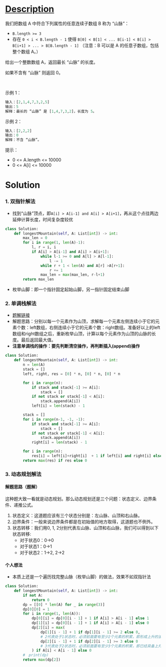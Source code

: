 # [Description](https://leetcode-cn.com/problems/longest-mountain-in-array)

我们把数组 A 中符合下列属性的任意连续子数组 B 称为 “山脉”：

- ```B.length >= 3```
- 存在 ```0 < i < B.length - 1``` 使得 ```B[0] < B[1] < ... B[i-1] < B[i] > B[i+1] > ... > B[B.length - 1]```
（注意：B 可以是 A 的任意子数组，包括整个数组 A。）

给出一个整数数组 A，返回最长 “山脉” 的长度。

如果不含有 “山脉” 则返回 0。

 

示例 1：
```python
输入：[2,1,4,7,3,2,5]
输出：5
解释：最长的 “山脉” 是 [1,4,7,3,2]，长度为 5。
```
示例 2：
```python
输入：[2,2,2]
输出：0
解释：不含 “山脉”。
```

提示：
- 0 <= A.length <= 10000
- 0 <= A[i] <= 10000

# Solution
### 1. 双指针解法
- 找到“山脉”顶点，即```A[i] > A[i-1] and A[i] > A[i+1]```，再从这个点往两边延伸计算长度，时间复杂度较优

```python
class Solution:
    def longestMountain(self, A: List[int]) -> int:
        max_len = 0
        for i in range(1, len(A)-1):
            l, r = i, i
            if A[i] > A[i-1] and A[i] > A[i+1]:
                while l-1 >= 0 and A[l] > A[l-1]:
                    l -= 1
                while r + 1 < len(A) and A[r] >A[r+1]:
                    r += 1
                max_len = max(max_len, r-l+1)
        return max_len
```
- 枚举山脚：即一个指针固定起始山脚，另一指针固定结束山脚

### 2. 单调栈解法
- [题解链接](https://leetcode-cn.com/problems/longest-mountain-in-array/solution/mo-ni-dan-diao-zhan-845-shu-zu-zhong-de-zui-chang-/)
- 解题思路：分别以每一个元素作为山顶，求解每一个元素左侧连续小于它的元素个数：left数组，右侧连续小于它的元素个数：right数组。准备好以上的left数组和right数组之后，重新枚举山顶，计算以每个元素作为山顶的山脉的长度。最后返回最大值。
- **注意单调栈的操作：要先判断清空操作，再判断插入(append)操作** 
```python
class Solution:
    def longestMountain(self, A: List[int]) -> int:
        n = len(A)
        stack = []
        left, right, res = [0] * n, [0] * n, [0] * n

        for i in range(n):
            if stack and stack[-1] >= A[i]:
                stack = []
            if not stack or stack[-1] < A[i]:
                stack.append(A[i])
            left[i] = len(stack) - 1

        stack = []
        for i in range(n-1, -1, -1):
            if stack and stack[-1] >= A[i]:
                stack = []
            if not stack or stack[-1] < A[i]:
                stack.append(A[i])
            right[i] = len(stack) - 1

        for i in range(n):
            res[i] = left[i]+right[i]  + 1 if left[i] and right[i] else 0
        return max(res) if res else 0
```

### 3. 动态规划解法
#### 解题思路（题解）
这种题大致一看就是动态规划。那么动态规划还是三个问题：状态定义、边界条件、递推公式。
1. 状态定义：这道题应该有三个状态分别是：左山脉、山顶和右山脉。
2. 边界条件：一般来说边界条件都是在初始值的地方取得，这道题也不例外。
3. 状态转移：我们用0, 1, 2分别代表左山脉、山顶和右山脉，我们可以得到以下状态转移:
	- 对于状态0：0->0
	- 对于状态1：0->1
	- 对于状态2：1->2, 2->2
#### 个人想法
- 本质上还是一个遍历找完整山脉（枚举山脚）的做法，效果不如双指针法
```python
class Solution:
    def longestMountain(self, A: List[int]) -> int:
        if not A:
            return 0
        dp = [[0] * len(A) for _ in range(3)]
        dp[0][0] = 1
        for i in range(1, len(A)):
            dp[0][i] = dp[0][i - 1] + 1 if A[i] > A[i - 1] else 1
            dp[1][i] = dp[0][i - 1] + 1 if A[i] > A[i - 1] else 0
            dp[2][i] = max(
                dp[1][i - 1] + 1 if dp[1][i - 1] >= 2 else 0,
				# 2代表处于1状态时，必须前面要有至少2个元素的积累，即形成上升的波段
                dp[2][i - 1] + 1 if dp[2][i - 1] >= 3 else 0
				# 3代表处于2状态时，必须前面要有至少3个元素的积累，即已经具备上升和初步下降的波段【没看懂】
            ) if A[i] < A[i - 1] else 0
        #　print(dp)
        return max(dp[2])
	
```